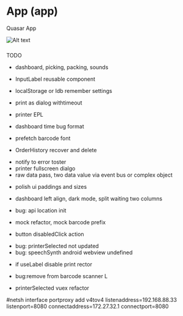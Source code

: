 # App (app)
Quasar App

![Alt text](-/raw/main/public/screen/screen_app.png "Screen")

### 
TODO
+ dashboard, picking, packing, sounds
+ InputLabel reusable component
+ localStorage or Idb remember settings
+ print as dialog withtimeout

+ printer EPL
+ dashboard time bug format
+ prefetch barcode font
+ OrderHistory recover and delete
- notify to error toster
- printer fullscreen dialgo
- raw data pass, two data value via event bus or complex object

+ polish ui paddings and sizes

- dashboard left align, dark mode, split waiting two columns
- bug: api location init


- mock refactor, mock barcode prefix 
- button disabledClick action
+ bug: printerSelected not updated
+ bug: speechSynth android webview undefined
- if useLabel disable print rector
+ bug:remove from barcode scanner L 
- printerSelected vuex refactor

#netsh interface portproxy add v4tov4 listenaddress=192.168.88.33 listenport=8080 connectaddress=172.27.32.1 connectport=8080